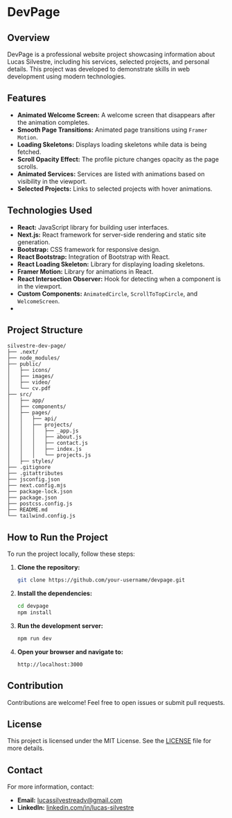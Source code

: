 # DevPage

## Overview
DevPage is a professional website project showcasing information about Lucas Silvestre, including his services, selected projects, and personal details. This project was developed to demonstrate skills in web development using modern technologies.

## Features
- **Animated Welcome Screen:** A welcome screen that disappears after the animation completes.
- **Smooth Page Transitions:** Animated page transitions using `Framer Motion`.
- **Loading Skeletons:** Displays loading skeletons while data is being fetched.
- **Scroll Opacity Effect:** The profile picture changes opacity as the page scrolls.
- **Animated Services:** Services are listed with animations based on visibility in the viewport.
- **Selected Projects:** Links to selected projects with hover animations.

## Technologies Used
- **React:** JavaScript library for building user interfaces.
- **Next.js:** React framework for server-side rendering and static site generation.
- **Bootstrap:** CSS framework for responsive design.
- **React Bootstrap:** Integration of Bootstrap with React.
- **React Loading Skeleton:** Library for displaying loading skeletons.
- **Framer Motion:** Library for animations in React.
- **React Intersection Observer:** Hook for detecting when a component is in the viewport.
- **Custom Components:** `AnimatedCircle`, `ScrollToTopCircle`, and `WelcomeScreen`.
- 
## Project Structure
```plaintext
silvestre-dev-page/
├── .next/
├── node_modules/
├── public/
│   ├── icons/
│   ├── images/
│   ├── video/
│   └── cv.pdf
├── src/
│   ├── app/
│   ├── components/
│   ├── pages/
│   │   ├── api/
│   │   ├── projects/
│   │   │   ├── _app.js
│   │   │   ├── about.js
│   │   │   ├── contact.js
│   │   │   ├── index.js
│   │   │   └── projects.js
│   ├── styles/
├── .gitignore
├── .gitattributes
├── jsconfig.json
├── next.config.mjs
├── package-lock.json
├── package.json
├── postcss.config.js
├── README.md
└── tailwind.config.js
````
## How to Run the Project
To run the project locally, follow these steps:

1. **Clone the repository:**
    ```sh
    git clone https://github.com/your-username/devpage.git
    ```
2. **Install the dependencies:**
    ```sh
    cd devpage
    npm install
    ```
3. **Run the development server:**
    ```sh
    npm run dev
    ```
4. **Open your browser and navigate to:**
    ```
    http://localhost:3000
    ```

## Contribution
Contributions are welcome! Feel free to open issues or submit pull requests.

## License
This project is licensed under the MIT License. See the [LICENSE](./LICENSE) file for more details.

## Contact
For more information, contact:
- **Email:** lucassilvestreadv@gmail.com    
- **LinkedIn:** [linkedin.com/in/lucas-silvestre](https://www.linkedin.com/in/lucassilvestreee/)
